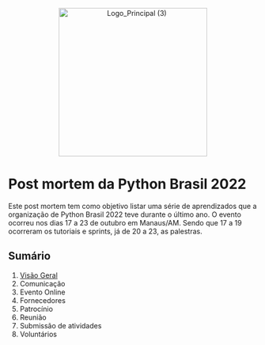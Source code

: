 <p align="center">
<img width="300" alt="Logo_Principal (3)" src="https://user-images.githubusercontent.com/9119004/199280742-1c99426e-0524-4242-9bb2-b7d191fbf96b.png">
</p>

# Post mortem da Python Brasil 2022

Este post mortem tem como objetivo listar uma série de aprendizados que a organização de Python Brasil 2022 teve durante o último ano. O evento ocorreu nos dias 17 a 23 de outubro em Manaus/AM. Sendo que 17 a 19 ocorreram os tutoriais e sprints, já de 20 a 23, as palestras. 


## Sumário

1. [Visão Geral](https://github.com/pythonbrasil/pybr2022-org/blob/julianyraiol-patch-5/post-mortem/visao-geral.md)
2. Comunicação
3. Evento Online
4. Fornecedores
5. Patrocínio
6. Reunião
7. Submissão de atividades
8. Voluntários
